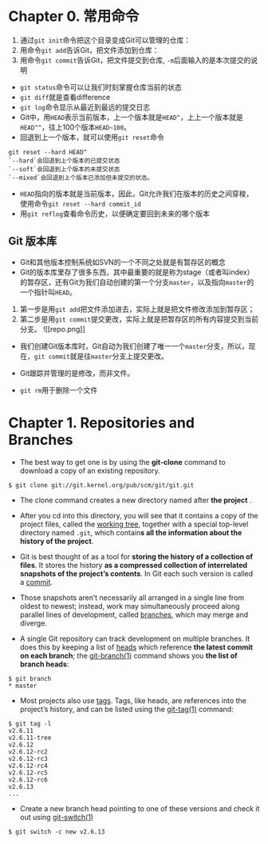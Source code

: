 # Chapter 0. 常用命令
1. 通过`git init`命令把这个目录变成Git可以管理的仓库：
2. 用命令`git add`告诉Git，把文件添加到仓库：
3. 用命令`git commit`告诉Git，把文件提交到仓库, `-m`后面输入的是本次提交的说明

 - `git status`命令可以让我们时刻掌握仓库当前的状态
 - `git diff`就是查看difference
 - `git log`命令显示从最近到最远的提交日志
 - Git中，用`HEAD`表示当前版本，上一个版本就是`HEAD^`，上上一个版本就是`HEAD^^`，往上100个版本`HEAD~100`。
 - 回退到上一个版本，就可以使用`git reset`命令
 ```plain
git reset --hard HEAD^
`--hard`会回退到上个版本的已提交状态
`--soft`会回退到上个版本的未提交状态
`--mixed`会回退到上个版本已添加但未提交的状态。
```
- `HEAD`指向的版本就是当前版本，因此，Git允许我们在版本的历史之间穿梭，使用命令`git reset --hard commit_id`
- 用`git reflog`查看命令历史，以便确定要回到未来的哪个版本


## Git 版本库

- Git和其他版本控制系统如SVN的一个不同之处就是有暂存区的概念
- Git的版本库里存了很多东西，其中最重要的就是称为stage（或者叫index）的暂存区，还有Git为我们自动创建的第一个分支`master`，以及指向`master`的一个指针叫`HEAD`。

1. 第一步是用`git add`把文件添加进去，实际上就是把文件修改添加到暂存区；
2. 第二步是用`git commit`提交更改，实际上就是把暂存区的所有内容提交到当前分支。
![[repo.png]]
- 我们创建Git版本库时，Git自动为我们创建了唯一一个`master`分支，所以，现在，`git commit`就是往`master`分支上提交更改。

- Git跟踪并管理的是修改，而非文件。
- `git rm`用于删除一个文件
# Chapter 1. Repositories and Branches
- The best way to get one is by using the **git-clone** command to download a copy of an existing repository.
```
$ git clone git://git.kernel.org/pub/scm/git/git.git
```

- The clone command creates a new directory named after **the project** . 
- After you cd into this directory, you will see that it contains a copy of the project files, called the [working tree](https://mirrors.edge.kernel.org/pub/software/scm/git/docs/user-manual.html#def_working_tree), together with a special top-level directory named `.git`, which contain**s all the information about the history of the project**.

- Git is best thought of as a tool for **storing the history of a collection of files**. It stores the history **as a compressed collection of interrelated snapshots of the project’s contents**. In Git each such version is called a [commit](https://mirrors.edge.kernel.org/pub/software/scm/git/docs/user-manual.html#def_commit).
- Those snapshots aren’t necessarily all arranged in a single line from oldest to newest; instead, work may simultaneously proceed along parallel lines of development, called [branches](https://mirrors.edge.kernel.org/pub/software/scm/git/docs/user-manual.html#def_branch), which may merge and diverge.
- A single Git repository can track development on multiple branches. It does this by keeping a list of [heads](https://mirrors.edge.kernel.org/pub/software/scm/git/docs/user-manual.html#def_head) which reference **the latest commit on each branch**; the [git-branch(1)](https://mirrors.edge.kernel.org/pub/software/scm/git/docs/git-branch.html) command shows you **the list of branch heads**:
```
$ git branch
* master
```

- Most projects also use [tags](https://mirrors.edge.kernel.org/pub/software/scm/git/docs/user-manual.html#def_tag). Tags, like heads, are references into the project’s history, and can be listed using the [git-tag(1)](https://mirrors.edge.kernel.org/pub/software/scm/git/docs/git-tag.html) command:
```
$ git tag -l
v2.6.11
v2.6.11-tree
v2.6.12
v2.6.12-rc2
v2.6.12-rc3
v2.6.12-rc4
v2.6.12-rc5
v2.6.12-rc6
v2.6.13
...
```

- Create a new branch head pointing to one of these versions and check it out using [git-switch(1)](https://mirrors.edge.kernel.org/pub/software/scm/git/docs/git-switch.html)
```
$ git switch -c new v2.6.13
```

